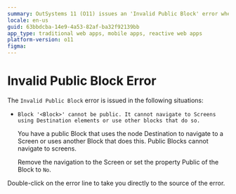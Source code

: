 ```yaml
---
summary: OutSystems 11 (O11) issues an 'Invalid Public Block' error when a public block navigates to screens or uses similar blocks.
locale: en-us
guid: 63bbdcba-14e9-4a53-82af-ba32f92139bb
app_type: traditional web apps, mobile apps, reactive web apps
platform-version: o11
figma:
---
```


# Invalid Public Block Error

The `Invalid Public Block` error is issued in the following situations:

* `Block '<Block>' cannot be public. It cannot navigate to Screens using Destination elements or use other blocks that do so.`

    You have a public Block that uses the node Destination to navigate to a Screen or uses another Block that does this. Public Blocks cannot navigate to screens. 

    Remove the navigation to the Screen or set the property Public of the Block to `No`.

Double-click on the error line to take you directly to the source of the error.
